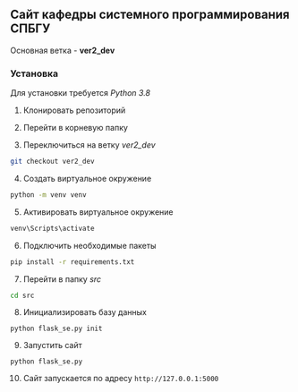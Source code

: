 ## Сайт кафедры cистемного программирования СПБГУ

Основная ветка - **ver2_dev**

### Установка

Для установки требуется *Python 3.8*

1. Клонировать репозиторий

2. Перейти в корневую папку

3. Переключиться на ветку *ver2_dev*
```bash
git checkout ver2_dev
```

4. Создать виртуальное окружение
```bash
python -m venv venv
```

5. Активировать виртуальное окружение
```bash
venv\Scripts\activate
```

6. Подключить необходимые пакеты
```bash
pip install -r requirements.txt
```

7. Перейти в папку *src*
```bash
cd src
```

8. Инициализировать базу данных
```
python flask_se.py init
```

9. Запустить сайт
```
python flask_se.py
```

10. Сайт запускается по адресу `http://127.0.0.1:5000`

